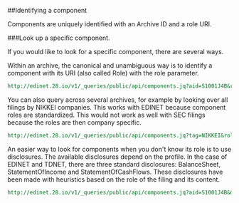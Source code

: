 ##Identifying a component

Components are uniquely identified with an Archive ID and a role URI.

###Look up a specific component.

If you would like to look for a specific component, there are several ways.

Within an archive, the canonical and unambiguous way is to identify a component with its URI (also called Role) with the role parameter.

```REST
http://edinet.28.io/v1/_queries/public/api/components.jq?aid=S1001J4B&role=http://disclosure.edinet-fsa.go.jp/role/jppfs/rol_StatementOfIncome&token=c3049752-4d35-43da-82a2-f89f1b06f7a4
```

You can also query across several archives, for example by looking over all filings by NIKKEI companies. This works with EDINET because component roles are standardized. This would not work as well with SEC filings because the roles are then company specific.

```REST
http://edinet.28.io/v1/_queries/public/api/components.jq?tag=NIKKEI&role=http://disclosure.edinet-fsa.go.jp/role/jppfs/rol_StatementOfIncome&token=c3049752-4d35-43da-82a2-f89f1b06f7a4
```

An easier way to look for components when you don't know its role is to use disclosures. The available disclosures depend on the profile. In the case of EDINET and TDNET, there are three standard disclosures: BalanceSheet, StatementOfIncome and StatementOfCashFlows. These disclosures have been made with heuristics based on the role of the filing and its content.

```REST
http://edinet.28.io/v1/_queries/public/api/components.jq?aid=S1001J4B&disclosure=BalanceSheet&token=c3049752-4d35-43da-82a2-f89f1b06f7a4
```
